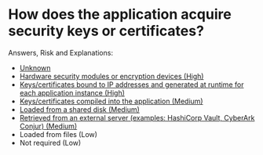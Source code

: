 # How does the application acquire security keys or certificates?

Answers, Risk and Explanations:

* [Unknown](./05-app-cross-cutting-concerns/appcccq03/exp01.md)
* [Hardware security modules or encryption devices (High)](./05-app-cross-cutting-concerns/appcccq03/exp02.md)
* [Keys/certificates bound to IP addresses and generated at runtime for each application instance (High)](./05-app-cross-cutting-concerns/appcccq03/exp03.md)
* [Keys/certificates compiled into the application (Medium)](./05-app-cross-cutting-concerns/appcccq03/exp04.md)
* [Loaded from a shared disk (Medium)](./05-app-cross-cutting-concerns/appcccq03/exp05.md)
* [Retrieved from an external server (examples: HashiCorp Vault, CyberArk Conjur) (Medium)](./05-app-cross-cutting-concerns/appcccq03/exp06.md)
* Loaded from files (Low)
* Not required (Low)
